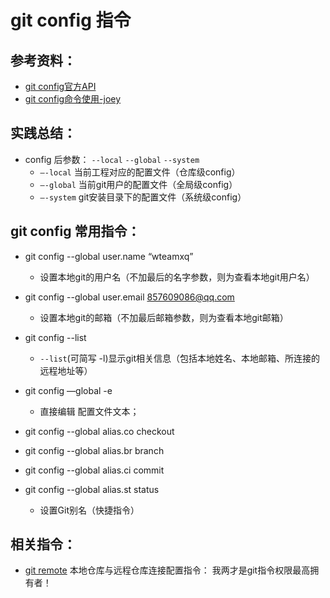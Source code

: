 # git config 指令

## 参考资料：
* [git config官方API](https://git-scm.com/docs/git-config)
* [git config命令使用-joey](http://blog.csdn.net/zxncvb/article/details/22153019)

## 实践总结：
* config 后参数： `--local` `--global`  `--system`
	* `—-local`   当前工程对应的配置文件（仓库级config）
	* `—-global`  当前git用户的配置文件（全局级config）
	* `—-system`  git安装目录下的配置文件（系统级config）

## git config 常用指令：
* git config --global user.name “wteamxq”
	* 设置本地git的用户名（不加最后的名字参数，则为查看本地git用户名）

* git config --global user.email 857609086@qq.com
	* 设置本地git的邮箱（不加最后邮箱参数，则为查看本地git邮箱）

* git config --list
	* `--list`(可简写 -l)显示git相关信息（包括本地姓名、本地邮箱、所连接的远程地址等）

* git config —global -e  
	* 直接编辑 配置文件文本；

* git config --global alias.co checkout
* git config --global alias.br branch
* git config --global alias.ci commit
* git config --global alias.st status
	* 设置Git别名（快捷指令）

## 相关指令：
* [git remote](https://github.com/wteam-xq/testGit/blob/master/learn_log/git_remote.md) 本地仓库与远程仓库连接配置指令： 我两才是git指令权限最高拥有者！
